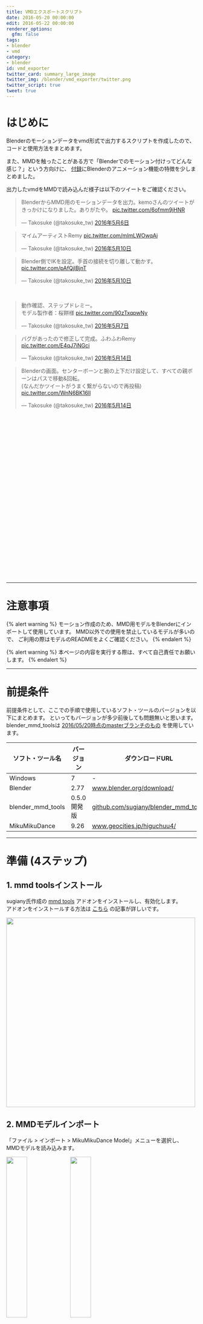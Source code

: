 ```yaml
---
title: VMDエクスポートスクリプト
date: 2016-05-20 00:00:00
edit: 2016-05-22 00:00:00
renderer_options:
  gfm: false
tags:
- blender
- vmd
category:
- blender
id: vmd_exporter
twitter_card: summary_large_image
twitter_img: /blender/vmd_exporter/twitter.png
twitter_script: true
tweet: true
---
```


# はじめに

Blenderのモーションデータをvmd形式で出力するスクリプトを作成したので、
コードと使用方法をまとめます。

また、MMDを触ったことがある方で「Blenderでのモーション付けってどんな感じ？」という方向けに、
[付録](#付録A・Blenderでのモーション付けについて)にBlenderのアニメーション機能の特徴を少しまとめました。

出力したvmdをMMDで読み込んだ様子は以下のツイートをご確認ください。

<div style="height:1000px;">
<blockquote class="twitter-tweet" data-lang="ja" width="32%" align="left"><p lang="ja" dir="ltr">BlenderからMMD用のモーションデータを出力。kemoさんのツイートがきっかけになりました。ありがたや。 <a href="https://t.co/6ofmm9jHNR">pic.twitter.com/6ofmm9jHNR</a></p>&mdash; Takosuke (@takosuke_tw) <a href="https://twitter.com/takosuke_tw/status/728547660630614016">2016年5月6日</a></blockquote>
<blockquote class="twitter-tweet" data-lang="ja" width="32%" align="left"><p lang="ja" dir="ltr">マイムアーティストRemy <a href="https://t.co/mlmLWOwqAi">pic.twitter.com/mlmLWOwqAi</a></p>&mdash; Takosuke (@takosuke_tw) <a href="https://twitter.com/takosuke_tw/status/729980969403305985">2016年5月10日</a></blockquote>
<blockquote class="twitter-tweet" data-lang="ja" width="32%" align="left"><p lang="ja" dir="ltr">Blender側でIKを設定。手首の接続を切り離して動かす。 <a href="https://t.co/pAfQjlBjnT">pic.twitter.com/pAfQjlBjnT</a></p>&mdash; Takosuke (@takosuke_tw) <a href="https://twitter.com/takosuke_tw/status/729982808312012800">2016年5月10日</a></blockquote>
<br clear="left">
<blockquote class="twitter-tweet" data-lang="ja" width="32%" align="left"><p lang="ja" dir="ltr">動作確認、ステップドレミー。<br>モデル製作者：桜餅様 <a href="https://t.co/90zTxqpwNy">pic.twitter.com/90zTxqpwNy</a></p>&mdash; Takosuke (@takosuke_tw) <a href="https://twitter.com/takosuke_tw/status/728950112265773057">2016年5月7日</a></blockquote>
<blockquote class="twitter-tweet" data-lang="ja" width="32%" align="left"><p lang="ja" dir="ltr">バグがあったので修正して完成。ふわふわRemy <a href="https://t.co/E4qJ7iNGci">pic.twitter.com/E4qJ7iNGci</a></p>&mdash; Takosuke (@takosuke_tw) <a href="https://twitter.com/takosuke_tw/status/731513283119702016">2016年5月14日</a></blockquote>
<blockquote class="twitter-tweet" data-lang="ja" width="32%" align="left"><p lang="ja" dir="ltr">Blenderの画面。センターボーンと腕の上下だけ設定して、すべての親ボーンはパスで移動&amp;回転。<br>(なんだかツイートがうまく繋がらないので再投稿) <a href="https://t.co/WnN6BK16ll">pic.twitter.com/WnN6BK16ll</a></p>&mdash; Takosuke (@takosuke_tw) <a href="https://twitter.com/takosuke_tw/status/731515760636350464">2016年5月14日</a></blockquote>
<br clear="left">
</div>

----
# 注意事項

{% alert warning %}
モーション作成のため、MMD用モデルをBlenderにインポートして使用しています。
MMD以外での使用を禁止しているモデルが多いので、
ご利用の際はモデルのREADMEをよくご確認ください。
{% endalert %}

{% alert warning %}
本ページの内容を実行する際は、すべて自己責任でお願いします。
{% endalert %}

----
# 前提条件

前提条件として、ここでの手順で使用しているソフト・ツールのバージョンを以下にまとめます。
といってもバージョンが多少前後しても問題無いと思います。
blender_mmd_toolsは
[2016/05/20時点のmasterブランチのもの](https://github.com/sugiany/blender_mmd_tools/tree/f5591f331aa1359bfe755451f2f28c45fdfe4732)
を使用しています。

|  ソフト・ツール名 | バージョン  |                                                 ダウンロードURL                                                 |
|-------------------|-------------|-----------------------------------------------------------------------------------------------------------------|
| Windows           | 7           | -                                                                                                                |
| Blender           | 2.77        | <a href="https://www.blender.org/download/" target="_blank">www.blender.org/download/</a>                       |
| blender_mmd_tools | 0.5.0開発版 | <a href="https://github.com/sugiany/blender_mmd_tools" target="_blank">github.com/sugiany/blender_mmd_tools</a> |
| MikuMikuDance     | 9.26        | <a href="http://www.geocities.jp/higuchuu4/" target="_blank">www.geocities.jp/higuchuu4/</a>                    |

----
# 準備 (4ステップ)

## 1. mmd toolsインストール

sugiany氏作成の
<a href="https://github.com/sugiany/blender_mmd_tools" target="_blank">mmd tools</a>
アドオンをインストールし、有効化します。  
アドオンをインストールする方法は
<a href="http://qiita.com/nutti/items/5e9ebe9c28751066b688" target="_blank">こちら</a>
の記事が詳しいです。

<img src="/blender/vmd_exporter/vmd_exporter.004.png" width="500px">

## 2. MMDモデルインポート

「ファイル > インポート > MikuMikuDance Model」メニューを選択し、
MMDモデルを読み込みます。

<img src="/blender/vmd_exporter/vmd_exporter.005.png" width="33%" align="left">
<img src="/blender/vmd_exporter/vmd_exporter.007.png" width="33%" align="left">
<img src="/blender/vmd_exporter/vmd_exporter.006.png" width="33%" align="left">
<br clear="left">

{% alert danger %}
MMD以外での使用を禁止しているモデルもあるので、
モデルをインポートする際は利用規約を必ず確認してください。
{% endalert %}

## 3. モーション作成

インポートしたモデルを右クリックで選択すると、
右側のプロパティパネルに「アーマチュア」のチェックボックスがあるので、
これをONにしてボーンを表示させます。
(モデルを選択しないとチェックボックスは表示されません)

表示されたボーンを使用して、アニメーションを設定します。  
アニメーションの設定は
<a href="http://krlab.info.kochi-tech.ac.jp/~kurihara/lecture/cg/BlenderWeb_Hayashi/html/animation.html" target="_blank">こちら</a>
や
<a href="http://nvtrlab.jp/column/2-5" target="_blank">こちら</a>
や
<a href="http://yugalab.sakura.ne.jp/archives/2570" target="_blank">こちら</a>
のサイトなどを参考にしてください。

<img src="/blender/vmd_exporter/vmd_exporter.008.png" width="50%" align="left">
<img src="/blender/vmd_exporter/vmd_exporter.009.png" width="50%" align="left">
<br clear="left">

{% alert warning %}
Blenderのフレームレートの初期値は24fpsです。
モーション作成前に、MMDに合わせたフレームレートに変更するようにしてください。
(大抵30fpsか60fps)
{% endalert %}

{% alert info %}
プロパティパネルは3Dビューの「ビュー > プロパティ」メニューで表示します。
ショートカットは「N」です。
{% endalert %}

{% alert info %}
「ポーズを付けて1フレームだけ出力する」場合は、
アクションを作成したりキーフレームを打つ必要はありません。
ボーンの位置や角度を変更するだけでOKです。
{% endalert %}

## 4. タイムライン範囲設定

vmdエクスポートスクリプトは、Blenderで設定した開始～終了(最終)フレーム間のデータを出力します。
出力したい範囲をBlenderで指定しておいてください。
フレームレートもここで再度確認しておきます。

<img src="/blender/vmd_exporter/vmd_exporter.010.png" width="50%" align="left">
<img src="/blender/vmd_exporter/vmd_exporter.011.png" width="50%" align="left">
<br clear="left">

{% alert info %}
開始フレームと終了(最終)フレームを同じ値に設定すると、1フレームだけデータを出力します。
{% endalert %}

これで準備は完了です。

----
# スクリプト実行手順 (7ステップ)

## 1. コンソール表示
Blenderメニューの「ウィンドウ > システムコンソール切り替え」をクリックし、
コンソールを表示させておきます。
スクリプトを実行したときのエラーメッセージはこちらに表示されるので、
コンソールの内容を確認しつつ作業します。

<img src="/blender/vmd_exporter/vmd_exporter.000.png" width="70%" align="left">
<img src="/blender/vmd_exporter/vmd_exporter.012.png" width="30%" align="left">
<br clear="left">

{% alert warning %}
コンソールを右上の「閉じる」ボタンで閉じてしまうと、
Blender全体が終了してしまうので注意してください。
コンソールを表示させた場合は操作ミスに備え、こまめに保存してください。
{% endalert %}

## 2. テキスト作成
スクリーンレイアウトをScriptingに変更し、
テキストエディタを二つ用意します。
そしてそれぞれのエディタの「新規」ボタンをクリックし、
テキストファイルを二つ作成します。  
画面の操作は
<a href="http://www.cgradproject.com/archives/1743" target="_blank">こちら</a>
や
<a href="http://www.blender3d.biz/basis_windowlayout_customizelayout.html" target="_blank">こちら</a>
を参照してください。

<img src="/blender/vmd_exporter/vmd_exporter.013.png" width="33%" align="left">
<img src="/blender/vmd_exporter/vmd_exporter.014.png" width="33%" align="left">
<img src="/blender/vmd_exporter/vmd_exporter.015.png" width="33%" align="left">
<br clear="left">

## 3. 設定ファイル作成
以下のソースコードを片方のテキストエディタにコピペし、
** テキストのファイル名を"config.ini"に変更します。**  

<script src="https://gist.github.com/TakosukeGH/5c59acccf646c6152a33383947c73083.js"></script>

<img src="/blender/vmd_exporter/vmd_exporter.016.png" width="500px">

## 4. スクリプトファイル作成

以下のソースコードを、もう一つのテキストエディタにコピペします。  
こちらはファイル名は変更しなくてOKです。  

<script src="https://gist.github.com/TakosukeGH/02e513a716f3d02f9ab55f727317389c.js"></script>

<img src="/blender/vmd_exporter/vmd_exporter.017.png" width="700px">

## 5. コンフィグ設定

config.iniの一番上の[config]セクションに、
出力先フォルダパスと出力ファイル名を記述します。  
その下の[bone]セクションには、
データを出力したいボーン名を羅列します。  
[bone_isolated]セクションは後程説明しますので、
ここでは気にしないでください。

![img](/blender/vmd_exporter/vmd_exporter.018.png)

{% alert success %}
最初は[bone]セクションに「センター」ボーンだけ記述して、
動作を確認してみることをおすすめします。
また、先頭に#を付けてコメントアウトできます。
{% endalert %}

{% alert warning %}
Cドライブ直下などを出力先に指定すると、
権限が無いためエラーとなる場合があります。
自分のユーザーフォルダ（私の場合C:\Users\takosuke）などを指定することをおすすめします。
{% endalert %}

{% alert warning %}
[bone]セクション内に同じボーン名が二つあると、
iniファイル読み込み時にエラーとなります。
{% endalert %}

## 6. スクリプト実行

まず3Dビューでボーンを選択した状態にします。
そして処理スクリプトを記述したテキストエディタ(ここでは下側のエディタ)で右クリックし、
「スクリプト実行」を選択します。
処理が成功すると指定の場所にvmdファイルが作成されます。

<img src="/blender/vmd_exporter/vmd_exporter.019.png" width="70%" align="left">
<img src="/blender/vmd_exporter/vmd_exporter.020.png" width="30%" align="left">
<br clear="left">

## 7. 確認

MMDを起動し、モデルとvmdファイルを読み込み動作確認します。

<img src="/blender/vmd_exporter/vmd_exporter.021.png" width="700px">

スクリプト実行手順は以上です。

----
# 問題と対策

本スクリプトで起こりやすい問題とその対策を以下に記述します。

{% alert danger %}
コンソールに"duplicate name exists"と表示される。
{% endalert %}

{% alert success %}
[bone]セクション内で同じボーン名を記述するとエラーとなる他、
[bone]セクションと[bone_isolated]セクションのキー値で重複があった場合もエラーとなります。
ボーン名を検索するなどして、ボーン名に重複が無いか確認してください。
{% endalert %}

{% alert danger %}
"***.vmd.log"というファイルが生成される。
{% endalert %}

{% alert success %}
これはエラーの内容や出力したデータの内容を記述したログファイルです。
中身は普通のテキストファイルなので、メモ帳などのテキストエディタで中身を確認できます。
{% endalert %}

{% alert danger %}
足の角度がBlenderとMMDで違う。
{% endalert %}

{% alert success %}
ikの挙動がBlenderとMMDで異なります。きっちりと合わせたい場合はMMD側のikをoffにしてください。
{% endalert %}

{% alert danger %}
コンソールが文字化けして、エラーの内容が分からない。
{% endalert %}

{% alert success %}
<p>
MMDのボーン名が日本語のため、Windows版Blenderコンソールの内容が文字化けする場合があります。
ログファイルの方を確認すると日本語エラーの内容を確認できますが、
ファイル生成前に発生したエラーはコンソールでしか見ることが出来ません。
</p>
<p>
解決のためにはBlenderコンソールの設定を変える必要があります。
まずコンソール左上のBlenderマークをクリックしてプロパティを選択します。
そしてフォントタブで「MSゴシック」フォントを選択してOKボタンをクリックします。
最後にBlenderで新しくテキストファイルを作成し、以下の三文をコピペ&実行してみてください。  
(ちょっと表示がおかしいですが、これのなおし方が分かりません…)  
</p>
元に戻す場合は2行目の<code>65001</code>を<code>932</code>に変更して実行してください。
{% endalert %}

```
import os
os.system("chcp 65001")
print("日本語表示確認")
```

<img src="/blender/vmd_exporter/vmd_exporter.022.png" width="30%" align="left">
<img src="/blender/vmd_exporter/vmd_exporter.024.png" width="40%" align="left">
<img src="/blender/vmd_exporter/vmd_exporter.023.png" width="30%" align="left">
<br clear="left">

----
# ボーン付け替え機能

BlenderとMMDで、異なる親子関係を持ったデータを出力することができます。  
俗にいう「腕切IK」や「手首キャンセル」状態でモーションを作成しつつ、
通常のボーン構造でデータを出力したい場合に使用します。

具体的には以下のようなモーションを作成する場合に使用します。

<video src="/blender/vmd_exporter/vmd_exporter.001.mp4" controls width="500px"></video>

この機能の使い方はちょっと特殊です。  
具体例として、ここでは手首ボーンを切り離し、腕ikを設定する方法を説明していきます。

## 1. ボーン設定変更

MMDボーンの腕周りには、腕捩れボーンや肩Pボーンなどさまざまなボーンが存在する場合があります。
まずはこの構造を変更し、足ボーンのようにシンプルな構造にします。

レミリアモデルの場合、親子関係が「腕 -> 腕捩 -> ひじ」となっているので、
これを「腕 -> ひじ」となるように
「ひじ」ボーンの親を「腕捩」から「腕」に変更します。

<img src="/blender/vmd_exporter/vmd_exporter.026.png" width="50%" align="left">
<img src="/blender/vmd_exporter/vmd_exporter.025.png" width="50%" align="left">
<br clear="left">

## 2. ik設定・手首の切り離し

「ひじ」ボーンにikコンストレイントを設定し、ターゲットを「手首」に設定します。  
チェーンの値は2にします。(ikの影響範囲が「ひじ」とその親の「腕」の二つになる)

そして「手首」ボーンの親を「手捩」から「全ての親」または親無しに設定します。

<img src="/blender/vmd_exporter/vmd_exporter.027.png" width="33%" align="left">
<img src="/blender/vmd_exporter/vmd_exporter.028.png" width="33%" align="left">
<img src="/blender/vmd_exporter/vmd_exporter.029.png" width="33%" align="left">
<br clear="left">

## 3. 手首のロック解除

mmd toolsでモデルをインポートした場合、
手首ボーンのトランスフォームにロックがかかっていて移動できないので、これを解除します。
解除後に手首ボーンを動かすと、腕ボーン・ひじボーンが手首ボーンの位置に合わせて回転するのが確認できます。

<img src="/blender/vmd_exporter/vmd_exporter.030.png" width="33%" align="left">
<img src="/blender/vmd_exporter/vmd_exporter.031.png" width="33%" align="left">
<img src="/blender/vmd_exporter/vmd_exporter.000.gif" width="33%" align="left">
<br clear="left">

## 4. コンフィグ設定

config.iniの[bone]セクションに腕.L、ひじ.Lボーンを記述し、  
[bone_isolated]セクションには「手首.L : 手捩.L」と記述します。  
(左側にデータ出力するボーン名、右側に接続したいボーン名を記述します)

<img src="/blender/vmd_exporter/vmd_exporter.032.png">

## 5. 確認

あとはスクリプトを実行し、MMDで動作確認します。
Blender側ではボーンを切り離してモーションを作成しましたが、
ボーンが接続されたMMD側でも同じ動きになります。

<img src="/blender/vmd_exporter/vmd_exporter.033.png" width="300px">

メモ: 指定したボーンの角度を、iniファイルで指定した親ボーンからの
相対角度として計算してデータ出力しています。
Blenderで改造したボーンのモーションを、無改造のMMDボーンに適用することが出来ます。

----
# その他・ツールの特徴

ここまでで挙げられていない本ツールの特徴を以下にまとめます。

> 1. コンストレイント適用後のボーンデータを出力
> 1. 出力後のモーションデータは、全てのフレームにキーが打たれた状態
> 1. モーション以外のデータ(モーフなど)は出力しない
> 1. ボーン名の変換は「.L/.R」→「左/右」

本ツールはコンストレイント適用後のデータを出力しているので、
ボーンをカーブに沿って移動させたモーションなども出力可能です。

2はモーションエクスポートツールによくある仕様ですが、
補間曲線やNLAなどの関係で「Blenderで打ったキーフレームだけ出力する」というのが難しいです。

表情モーフは、MMDでは一つのpmd(pmx)データに対して設定するのですが、
Blenderではメッシュに設定するシェイプキーがこれに当たります。
シェイプキーの値を取得するのは簡単ですが、
同じ名前のシェイプキーが複数あった場合に
MMD用データに変換することがちょっと難しい状態です。  
(mmdインポートツールに「素材ごとにメッシュを分割する」機能があり、
これを使用すると顔だけでなく、手や足のメッシュにも同じ名前の表情シェイプキーが残る)

また、vmdデータ構造に含まれる以下のデータも出力しません。

* カメラ
* 照明
* セルフ影
* モデル表示・IK on/off

ボーン名は、例えばBlenderで「手首.L」だった場合、
vmdでは「左手首」に変換して出力します。
この名前変換規則を変更したい場合は、
change_bone_name_to_mmdメソッドを修正して下さい。

----
# おわりに

本ツールは、開発のしやすさからアドオン形式ではなくスクリプトとして作成しました。
ボーンの取捨選択もGUIではなくiniファイルを使用しており、少々扱いづらいかと思います。

もともとはMMD動画作成が目的で作ったツールです。
今後はのんびりとモーショントレースしたり動画作成したり切り紙絵作ったりする予定です。
なので、今後このツールのアドオン化やツールの更新などはほとんどしないと思います。

本ページ内のコードは自由にお使いください。  
この記事がアドオン製作者の目にとまり、
よりよいツールが開発されることを願います。

何かありましたら[@takosuke_tw](https://twitter.com/takosuke_tw)まで連絡ください。
<a href="https://twitter.com/takosuke_tw" class="twitter-follow-button" data-show-count="false" data-show-screen-name="false">Follow @takosuke_tw</a>

----
# 謝辞

使用したレミリアモデルはフリック様配布のものを使用しています。  
いつもお世話になっています。

<iframe width="312" height="176" src="http://ext.seiga.nicovideo.jp/thumb/im2651527" scrolling="no" style="border:solid 1px #888;" frameborder="0"><a href="http://seiga.nicovideo.jp/seiga/im2651527">運命を貫く神槍</a></iframe>

<br />
<br />
そして今回、数人の方に動作確認をお願いしていました。  
このページもまだ存在しない時に、
適当なREADMEと適当な説明で動作確認をお願いしたにも関わらず、
動画まで作っていただき感謝の極みです。

<div style="height:1100px;">
<blockquote class="twitter-tweet" data-lang="ja" width="32%" align="left"><p lang="ja" dir="ltr"><a href="https://t.co/DfjAibDJdl">https://t.co/DfjAibDJdl</a><br><br>Blender→MMDにモーション持ってくるテストで作ったもの <a href="https://t.co/gPmOZ4BiVt">pic.twitter.com/gPmOZ4BiVt</a></p>&mdash; 桜餅 (@Sakura0323moti) <a href="https://twitter.com/Sakura0323moti/status/731180951053570048">2016年5月13日</a></blockquote>
<blockquote class="twitter-tweet" data-lang="ja" width="32%" align="left"><p lang="ja" dir="ltr">Blender＞VMDエクスポートテストのやつ（グルーブ感のないトップロック）<br>基本的な準標準エクスポート（腕捻れ、手捻じれ、上半身2、グルーブ、手持ちダミー、肩キャンセル） <a href="https://t.co/E2bEfuErEt">pic.twitter.com/E2bEfuErEt</a></p>&mdash; Gared (@ayakasikone) <a href="https://twitter.com/ayakasikone/status/731340688642605056">2016年5月14日</a></blockquote>
<blockquote class="twitter-tweet" data-lang="ja" width="32%" align="left"><p lang="ja" dir="ltr">Blender＞VMDエクスポートテストのやつ3<br>isolate機能てすと。<br>手のIKはもう必須だからな、MMDに持ってくときにつなぎかえる機能があるのは便利！ <a href="https://t.co/4psut0hde7">pic.twitter.com/4psut0hde7</a></p>&mdash; Gared (@ayakasikone) <a href="https://twitter.com/ayakasikone/status/731511294960926720">2016年5月14日</a></blockquote>
<br clear="left">
<blockquote class="twitter-tweet" data-lang="ja" width="32%" align="left"><p lang="ja" dir="ltr">Blender＞VMDエクスポートテストのやつ4<br>ちゃんと出力できてるから、もうテストじゃないな。<br>6歩2サイクル。<br>トレースすればもっときれいかもしれないけど、体動かしながらだとこんなもん。<br>5歩目、左足の引きが変 (´・ω・｀) <a href="https://t.co/jnHjdGS4AW">pic.twitter.com/jnHjdGS4AW</a></p>&mdash; Gared (@ayakasikone) <a href="https://twitter.com/ayakasikone/status/731750071591567362">2016年5月15日</a></blockquote>
<br clear="left">
</div>

----
# 付録

## 付録A・Blenderでのモーション付けについて

ここでは「Blenderってどんなことができるの？」と思ったMMDer向けに、
Blenderのアニメーション機能の特徴（MMDとの違い）をいくつか挙げてみます。

> 1. 位置xyz・回転xyzwについて、別々にキーフレームを打てる
> 1. <a href="https://wiki.blender.org/index.php/Doc:JA/2.6/Manual/Animation/Editors/NLA" target="_blank">NLAエディタ</a>
> を使用してモーションのレイヤー管理・リピート・ブレンドが可能
> 1. <a href="http://ch.nicovideo.jp/Arasen/blomaga/ar636768" target="_blank">キーフレーム補間</a>
> に関する機能が多い
> 1. <a href="https://wiki.blender.org/index.php/Doc:JA/2.6/Manual/Constraints" target="_blank">コンストレイント</a>
> でボーンにさまざまな制限/制御を追加できる  
> (ikは数あるコンストレイントの一つ)
> 1. ポーズモード(≒MMDでの操作)とエディットモード(≒PMXEでの編集)を瞬時に切り替え可能
> 1. スクリプトによるボーン制御
> 1. アニメーション作成を補助する
> <a href="http://ch.nicovideo.jp/tomb_saikaya/blomaga/ar943618" target="_blank">アドオン</a>
> あり

1と2で多段ボーンの主要機能をカバーできるかと思います。
4と5で「腕切」や「手首キャンセル」などの改造を施しつつ、そのままモーション作成に移れます。
(おまけ的な機能ではありますが、
本ツールはBlenderで改造したボーンのモーションを無改造のMMDボーンに適用することが出来ます)  
6を使用すれば複雑で幾何学的なモーションの作成も可能です。

<br/>
また、MMDと比べたときのデメリットとしては、以下が挙げられるかと思います。

> 1. ショートカットキーが多く、誤爆しやすい
> 1. MMDのような軽快な表示が難しい

1については、MMDからBlenderに移る方や、多機能ツールを複数使う人にとって頭が痛い問題かと思います。
私はショートカットキーは覚えないようにし、
GUIを使用したりメニューからたどるようにしています。
そのほうがショートカットより思い出しやすいので、
Blenderを触らない期間があってもあまり問題がなくなりました。

また、MMDと同じメッシュ・剛体・ボーンをBlenderで表示するとちょっと重いです。
これを解消しようとするとかなりの手間がかかるので、
私は簡単な素体でモーション付けするようにしています。

----
## 付録B・設定ファイルテンプレート

余計なものがないconfig.iniを置いておきます。

<script src="https://gist.github.com/TakosukeGH/e0eb2feacdc2eaa06456ec38cce5c179.js"></script>

----
## 付録C・ボーンレイヤー操作スクリプト

自分が使っている、ボーンを特定のレイヤーに移動させるスクリプトを置いておきます。

アーマチュアを選択した状態でスクリプトを実行すると、
正規表現にマッチするボーンを指定したボーンレイヤーに移動させます。
条件は<code>regex\_set</code>に記述していきます。
<code>r"^sk\_":7,</code>と記述した場合、
「先頭が<code>sk\_</code>で始まるボーンを<code>7</code>番目のボーンレイヤーに移動する」
という意味になります。
<code>r".*リボン":7,</code>と記述した場合は
「名前の中に<code>リボン</code>を含むボーンを<code>7</code>番目のボーンレイヤーに移動する」
という意味になります。

<script src="https://gist.github.com/TakosukeGH/bafb37dc45c0089252ba6d1b2bdaf2c4.js"></script>

{% alert info %}
正規表現について詳しい情報を知りたい方は、
<a href="http://docs.python.jp/3/library/re.html" target="_blank">Pythonの正規表現操作</a>
を確認してください。
regex_setのデータ構造を詳しく知りたい方は、
<a href="http://docs.python.jp/3.5/tutorial/datastructures.html#dictionaries" target="_blank">Pythonのデータ構造・辞書型</a>
を確認してください。
{% endalert %}

----
## 編集履歴

* 2016/05/22 : スクリプトコード修正
  - ルートボーンの初期値が&lt;0, 0, 0&gt;でない場合、その位置を移動値として出力してしまっていたので修正
* 2016/05/20 : 記事公開

<script async src="//platform.twitter.com/widgets.js" charset="utf-8"></script>
